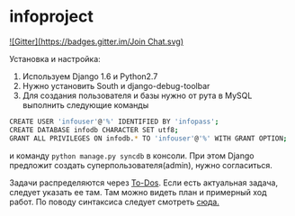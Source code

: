 infoproject
===========
[![Gitter](https://badges.gitter.im/Join Chat.svg)](https://gitter.im/ialibekov/infoproject?utm_source=badge&utm_medium=badge&utm_campaign=pr-badge&utm_content=badge)

Установка и настройка:

1. Используем Django 1.6 и Python2.7 
2. Нужно установить South и django-debug-toolbar
3. Для создания пользователя и базы нужно от рута в MySQL выполнить следующие команды 
```bash
CREATE USER 'infouser'@'%' IDENTIFIED BY 'infopass';
CREATE DATABASE infodb CHARACTER SET utf8;
GRANT ALL PRIVILEGES ON infodb.* TO 'infouser'@'%' WITH GRANT OPTION;
```
и команду `python manage.py syncdb` в консоли. При этом Django предложит создать суперпользователя(admin), нужно согласиться.

Задачи распределяются через [To-Dos](To-Dos.md). Если есть актуальная задача, следует указать ее там. Там можно видеть план и примерный ход работ. По поводу синтаксиса следует смотреть [сюда.](https://guides.github.com/features/mastering-markdown/)